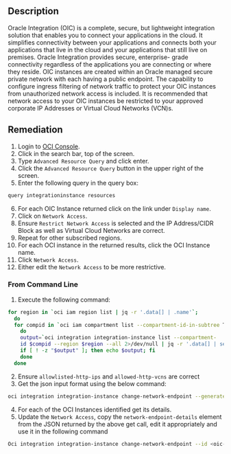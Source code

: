 ## Description

Oracle Integration (OIC) is a complete, secure, but lightweight integration solution that enables you to connect your applications in the cloud. It simplifies connectivity between your applications and connects both your applications that live in the cloud and your applications that still live on premises. Oracle Integration provides secure, enterprise- grade connectivity regardless of the applications you are connecting or where they reside. OIC instances are created within an Oracle managed secure private network with each having a public endpoint. The capability to configure ingress filtering of network traffic to protect your OIC instances from unauthorized network access is included. It is recommended that network access to your OIC instances be restricted to your approved corporate IP Addresses or Virtual Cloud Networks (VCN)s.

## Remediation

1. Login to [OCI Console](https://www.oracle.com/cloud/).
2. Click in the search bar, top of the screen.
3. Type `Advanced Resource Query` and click enter.
4. Click the `Advanced Resource Query` button in the upper right of the screen.
5. Enter the following query in the query box:

```bash
query integrationinstance resources
```

6. For each OIC Instance returned click on the link under `Display name`.
7. Click on `Network Access`.
8. Ensure `Restrict Network Access` is selected and the IP Address/CIDR Block as well as Virtual Cloud Networks are correct.
9. Repeat for other subscribed regions.
10. For each OCI instance in the returned results, click the OCI Instance name.
11. Click `Network Access`.
12. Either edit the `Network Access` to be more restrictive.

### From Command Line

1. Execute the following command:

```bash
for region in `oci iam region list | jq -r '.data[] | .name'`;
  do
  for compid in `oci iam compartment list --compartment-id-in-subtree TRUE 2>/dev/null | jq -r '.data[] | .id'`
    do
    output=`oci integration integration-instance list --compartment-
    id $compid --region $region --all 2>/dev/null | jq -r '.data[] | select(."network-endpoint-details"."network-endpoint-type" == null)'`
    if [ ! -z "$output" ]; then echo $output; fi
    done
  done
```

2. Ensure `allowlisted-http-ips` and `allowed-http-vcns` are correct
3. Get the json input format using the below command:

```bash
oci integration integration-instance change-network-endpoint --generate- param-json-input
```

4. For each of the OCI Instances identified get its details.
5. Update the `Network Access`, copy the `network-endpoint-details` element from the JSON returned by the above get call, edit it appropriately and use it in the following command

```bash
Oci integration integration-instance change-network-endpoint --id <oic- instance-id> --from-json '<network endpoints JSON>'
```